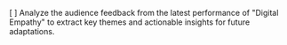 [ ] Analyze the audience feedback from the latest performance of "Digital Empathy" to extract key themes and actionable insights for future adaptations.